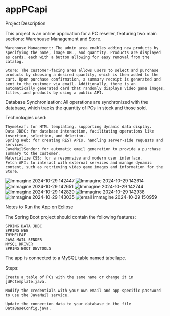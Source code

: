 # appPCapi


Project Description

This project is an online application for a PC reseller, featuring two main sections: Warehouse Management and Store.

    Warehouse Management: The admin area enables adding new products by specifying the name, image URL, and quantity. Products are displayed as cards, each with a button allowing for easy removal from the catalog.

    Store: The customer-facing area allows users to select and purchase products by choosing a desired quantity, which is then added to the cart. Upon purchase confirmation, a summary receipt is generated and sent to the customer via email. Additionally, there is an automatically generated card that randomly displays video game images, titles, and products by using a public API.

Database Synchronization: All operations are synchronized with the database, which tracks the quantity of PCs in stock and those sold.

Technologies used:


    Thymeleaf: for HTML templating, supporting dynamic data display.
    Data JDBC: for database interaction, facilitating operations like insertion, selection, and deletion.
    Spring Web: for creating REST APIs, handling server-side requests and services.
    JavaMailSender: for automatic email generation to provide a purchase summary to the customer.
    Materialize CSS: for a responsive and modern user interface.
    Fetch API: to interact with external services and manage dynamic content, such as retrieving video game images and information for the Store.



![Immagine 2024-10-29 142447](https://github.com/user-attachments/assets/fc0c761e-96d3-46b0-a97d-3594bb203ce7)
![Immagine 2024-10-29 142614](https://github.com/user-attachments/assets/f86ddcbb-3b26-443a-8914-4b966c732aee)
![Immagine 2024-10-29 142651](https://github.com/user-attachments/assets/0019c952-fc73-45c8-bd39-794c19567364)
![Immagine 2024-10-29 142744](https://github.com/user-attachments/assets/d1be6243-8adf-4eee-ab64-271d836c7631)
![Immagine 2024-10-29 142829](https://github.com/user-attachments/assets/663c7413-4370-4535-8c7d-d4bd17ad1080)
![Immagine 2024-10-29 142938](https://github.com/user-attachments/assets/0ab4497c-fcbd-4db5-9d5a-2fff341c3398)
![Immagine 2024-10-29 143035](https://github.com/user-attachments/assets/695717eb-4120-452e-8b1c-b0fa7deb8aaa)
![email Immagine 2024-10-29 150959](https://github.com/user-attachments/assets/41f6bf5e-5440-4ec0-8527-ca5f79bd7836)


Notes to Run the App on Eclipse

The Spring Boot project should contain the following features:

    SPRING DATA JDBC
    SPRING WEB
    THYMELEAF
    JAVA MAIL SENDER
    MYSQL DRIVER
    SPRING BOOT DEVTOOLS

The app is connected to a MySQL table named tabellapc.

Steps:

    Create a table of PCs with the same name or change it in jdPctemplate.java.

    Modify the credentials with your own email and app-specific password to use the JavaMail service.

    Update the connection data to your database in the file DataBaseConfig.java.





    
